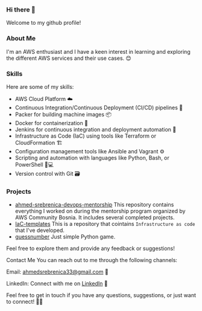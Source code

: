 ### Hi there 👋

Welcome to my github profile!

### About Me

I'm an AWS enthusiast and I have a keen interest in learning and exploring the different AWS services and their use cases. 😊

### Skills

Here are some of my skills:

- AWS Cloud Platform ☁️
- Continuous Integration/Continuous Deployment (CI/CD) pipelines 🔄
- Packer for building machine images 📦
- Docker for containerization 🐳
- Jenkins for continuous integration and deployment automation 🚀
- Infrastructure as Code (IaC) using tools like Terraform or CloudFormation 🏗️
- Configuration management tools like Ansible and Vagrant ⚙️
- Scripting and automation with languages like Python, Bash, or PowerShell 🐍💻
- Version control with Git 🗃️

### Projects

- [ahmed-srebrenica-devops-mentorship](https://github.com/Srebreni3/ahmed-srebrenica-devops-mentorship) This repository contains everything I worked on during the mentorship program organized by AWS Community Bosnia. It includes several completed projects.
- [IaC-templates](https://github.com/Srebreni3/IaC-templates) This is a repository that cointains `Infrastructure as code` that I've developed.
- [guessnumber](https://github.com/Srebreni3/guessnumber) Just simple Python game.

Feel free to explore them and provide any feedback or suggestions!

Contact Me
You can reach out to me through the following channels:

Email: ahmedsrebrenica33@gmail.com 📩

LinkedIn: Connect with me on [LinkedIn](https://www.linkedin.com/in/ahmedsrebrenica/) 💼

Feel free to get in touch if you have any questions, suggestions, or just want to connect! 📩✨


